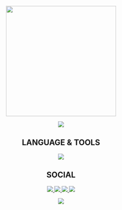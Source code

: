 <p align="center">
    <img width="300" class="logo"  src="https://media1.giphy.com/media/v1.Y2lkPTc5MGI3NjExMGxidWF2c2lwdjc1bjBkZHJjenBtNzhtaG1sOHo2d2ozb3ZlejZuMSZlcD12MV9pbnRlcm5hbF9naWZfYnlfaWQmY3Q9cw/RT6kktUwOeFOYoZKcy/giphy.gif"/>
</p>
<p align="center">
    <img src="https://readme-typing-svg.demolab.com?font=Fira+Code&weight=600&size=24&pause=1000&center=true&vCenter=true&width=435&lines=Hi!;I%60m+.NET+Backend+developer"/>
</p>

## <div align="center">LANGUAGE & TOOLS </div>

<p align="center">
  <a href="https://skillicons.dev">
    <img src="https://skillicons.dev/icons?i=git,kubernetes,docker,net,html,mysql"/>
  </a>
</p>


## <div align="center">SOCIAL</div>
<p align="center">
    <a href="https://x.com/maks8985">
        <img src="https://img.shields.io/badge/-X-090909?style=for-the-badge&logo=X&logoColor=FFFFFF"/>
    </a>
    <a href="https://t.me/maks89855">
        <img src="https://img.shields.io/badge/-Telegram-090909?style=for-the-badge&logo=telegram&logoColor=27A0D9"/>
    </a>
    <a href="https://www.codewars.com/users/maks89855">
        <img src="https://img.shields.io/badge/Codewars-B1361E?style=for-the-badge&logo=Codewars&logoColor=white"/>
    </a>
    <a href="https://leetcode.com/u/maks89855/">
        <img src="https://img.shields.io/badge/-LeetCode-FFA116?style=for-the-badge&logo=LeetCode&logoColor=black"/>
    </a>
</p>

<p align="center">
    <img src="https://komarev.com/ghpvc/?username=maks89855&style=for-the-badge"/>
</p>





